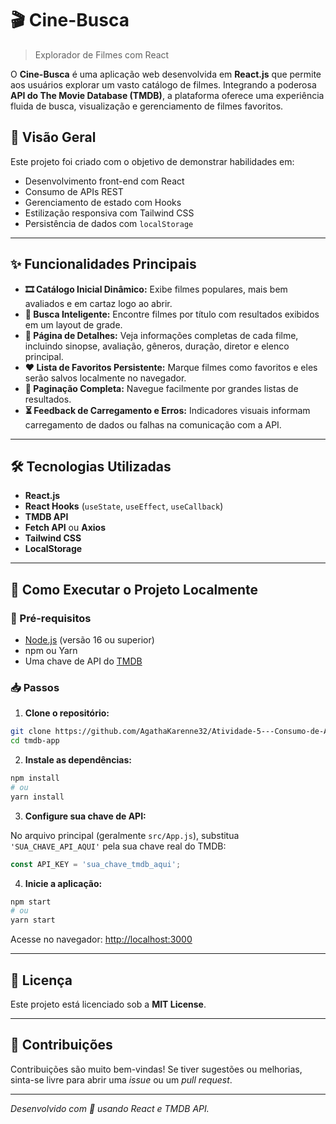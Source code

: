 # 🎬 Cine-Busca

> Explorador de Filmes com React

O **Cine-Busca** é uma aplicação web desenvolvida em **React.js** que permite aos usuários explorar um vasto catálogo de filmes. Integrando a poderosa **API do The Movie Database (TMDB)**, a plataforma oferece uma experiência fluida de busca, visualização e gerenciamento de filmes favoritos.

## 📝 Visão Geral

Este projeto foi criado com o objetivo de demonstrar habilidades em:

- Desenvolvimento front-end com React
- Consumo de APIs REST
- Gerenciamento de estado com Hooks
- Estilização responsiva com Tailwind CSS
- Persistência de dados com `localStorage`

---

## ✨ Funcionalidades Principais

- **🎞️ Catálogo Inicial Dinâmico:** Exibe filmes populares, mais bem avaliados e em cartaz logo ao abrir.
- **🔎 Busca Inteligente:** Encontre filmes por título com resultados exibidos em um layout de grade.
- **📄 Página de Detalhes:** Veja informações completas de cada filme, incluindo sinopse, avaliação, gêneros, duração, diretor e elenco principal.
- **❤️ Lista de Favoritos Persistente:** Marque filmes como favoritos e eles serão salvos localmente no navegador.
- **📑 Paginação Completa:** Navegue facilmente por grandes listas de resultados.
- **⏳ Feedback de Carregamento e Erros:** Indicadores visuais informam carregamento de dados ou falhas na comunicação com a API.

---

## 🛠️ Tecnologias Utilizadas

- **React.js**
- **React Hooks** (`useState`, `useEffect`, `useCallback`)
- **TMDB API**
- **Fetch API** ou **Axios**
- **Tailwind CSS**
- **LocalStorage**

---

## 🚀 Como Executar o Projeto Localmente

### 🔧 Pré-requisitos

- [Node.js](https://nodejs.org/) (versão 16 ou superior)
- npm ou Yarn
- Uma chave de API do [TMDB](https://www.themoviedb.org/)

### 📥 Passos

1. **Clone o repositório:**

```bash
git clone https://github.com/AgathaKarenne32/Atividade-5---Consumo-de-API-com-ReactJS
cd tmdb-app
````

2. **Instale as dependências:**

```bash
npm install
# ou
yarn install
```

3. **Configure sua chave de API:**

No arquivo principal (geralmente `src/App.js`), substitua `'SUA_CHAVE_API_AQUI'` pela sua chave real do TMDB:

```js
const API_KEY = 'sua_chave_tmdb_aqui';
```

4. **Inicie a aplicação:**

```bash
npm start
# ou
yarn start
```

Acesse no navegador: [http://localhost:3000](http://localhost:3000)

---

## 📄 Licença

Este projeto está licenciado sob a **MIT License**.

---

## 🙌 Contribuições

Contribuições são muito bem-vindas! Se tiver sugestões ou melhorias, sinta-se livre para abrir uma *issue* ou um *pull request*.

---

*Desenvolvido com 💙 usando React e TMDB API.*
